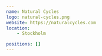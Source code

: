 ```yaml
---
name: Natural Cycles
logo: natural-cycles.png
website: https://naturalcycles.com
location:
    - Stockholm

positions: []
---
```

